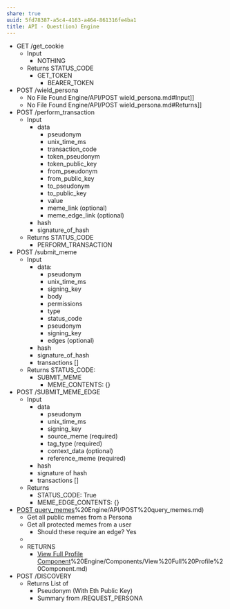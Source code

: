 ```yaml
---
share: true
uuid: 5fd78387-a5c4-4163-a464-861316fe4ba1
title: API - Quest(ion) Engine
---
```

* GET /get_cookie
	* Input
		* NOTHING
	* Returns STATUS_CODE
		* GET_TOKEN
			* BEARER_TOKEN
* POST /wield_persona
	* No File Found Engine/API/POST wield_persona.md#Input]]
	* No File Found Engine/API/POST wield_persona.md#Returns]]
* POST /perform_transaction
	* Input
		* data
			* pseudonym
			* unix_time_ms
			* transaction_code
			* token_pseudonym
			* token_public_key
			* from_pseudonym
			* from_public_key
			* to_pseudonym
			* to_public_key
			* value
			* meme_link (optional)
			* meme_edge_link (optional)
		* hash
		* signature_of_hash
	* Returns STATUS_CODE
		* PERFORM_TRANSACTION
* POST /submit_meme
	* Input
		* data:
			* pseudonym
			* unix_time_ms
			* signing_key
			* body
			* permissions
			* type
			* status_code
			* pseudonym
			* signing_key
			* edges (optional)
		* hash
		* signature_of_hash
		* transactions []
	* Returns STATUS_CODE:
		* SUBMIT_MEME
			* MEME_CONTENTS: {}
* POST /SUBMIT_MEME_EDGE
	* Input
		* data
			* pseudonym
			* unix_time_ms
			* signing_key
			* source_meme (required)
			* tag_type (required)
			* context_data (optional)
			* reference_meme (required)
		* hash
		* signature of hash
		* transactions []
	* Returns
		* STATUS_CODE: True
		* MEME_EDGE_CONTENTS: {}
* [POST query_memes](/undefined)%20Engine/API/POST%20query_memes.md)
	* Get all public memes from a Persona
	* Get all protected memes from a user
		* Should these require an edge? Yes
	* 
	* RETURNS
		* [View Full Profile Component](/undefined)%20Engine/Components/View%20Full%20Profile%20Component.md)
* POST /DISCOVERY
	* Returns List of
		* Pseudonym (With Eth Public Key)
		* Summary from /REQUEST_PERSONA